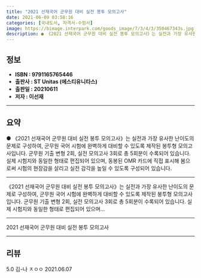 ```yaml
---
title: "2021 선재국어 군무원 대비 실전 봉투 모의고사"
date: 2021-06-09 03:58:16
categories: [국내도서, 자격서-수험서]
image: https://bimage.interpark.com/goods_image/7/3/4/3/350467343s.jpg
description: ● 《2021 선재국어 군무원 대비 실전 봉투 모의고사》는 실전과 가장 유사한 난이도의 문제로 구성하여, 군무원 국어 시험에 완벽하게 대비할 수 있도록 제작된 봉투형 모의고사입니다. 군무원 기출 변형 2회, 실전 모의고사 3회로 총 5회분이 수록되어 있습니다. 실제 시험지와 동일한 형
---
```


## **정보**

- **ISBN : 9791165765446**
- **출판사 : ST Unitas (에스티유니타스)**
- **출판일 : 20210611**
- **저자 : 이선재**

------



## **요약**

●  《2021 선재국어 군무원 대비 실전 봉투 모의고사》는 실전과 가장 유사한 난이도의 문제로 구성하여, 군무원 국어 시험에 완벽하게 대비할 수 있도록 제작된 봉투형 모의고사입니다. 군무원 기출 변형 2회, 실전 모의고사 3회로 총 5회분이 수록되어 있습니다. 실제 시험지와 동일한 형태로 편집되어 있으며, 동봉된 OMR 카드에 직접 표시해 봄으로써 시험의 현장감을 살리고 실전 감각을 높일 수 있도록 구성되어 있습니다.

------

《2021 선재국어 군무원 대비 실전 봉투 모의고사》는 실전과 가장 유사한 난이도의 문제로 구성하여, 군무원 국어 시험에 완벽하게 대비할 수 있도록 제작된 봉투형 모의고사입니다. 군무원 기출 변형 2회, 실전 모의고사 3회로 총 5회분이 수록되어 있습니다. 실제 시험지와 동일한 형태로 편집되어 있으며... 

------


2021 선재국어 군무원 대비 실전 봉투 모의고사 

------


## **리뷰** 

5.0 김-나 ㅈㅇㅇ 2021.06.07 <br/>